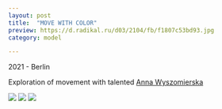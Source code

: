 ```yaml
---
layout: post
title:  "MOVE WITH COLOR"
preview: https://d.radikal.ru/d03/2104/fb/f1807c53bd93.jpg
category: model

---
```

2021 - Berlin

Exploration of movement with talented [Anna Wyszomierska](https://annawyszomierska.eu/)

<!-- <img src="https://d.radikal.ru/d14/2104/56/56500a4b8cbe.jpg"> -->
<img src="https://d.radikal.ru/d25/2104/8d/21fb4c27ef88t.jpg">
<img src="https://a.radikal.ru/a22/2104/16/dfaf7a4a8bc8t.jpg">
<img src="https://c.radikal.ru/c08/2104/a6/1e9086b78595t.jpg">





